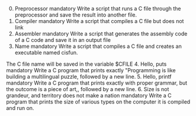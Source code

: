 0. Preprocessor
mandatory
Write a script that runs a C file through the preprocessor and save the result into another file.
1. Compiler
mandatory
Write a script that compiles a C file but does not link
2. Assembler
mandatory
Write a script that generates the assembly code of a C code and save it in an output file
3. Name
mandatory
Write a script that compiles a C file and creates an executable named cisfun.

The C file name will be saved in the variable $CFILE
4. Hello, puts
mandatory
Write a C program that prints exactly "Programming is like building a multilingual puzzle, followed by a new line.
5. Hello, printf
mandatory
Write a C program that prints exactly with proper grammar, but the outcome is a piece of art,, followed by a new line.
6. Size is not grandeur, and territory does not make a nation
mandatory
Write a C program that prints the size of various types on the computer it is compiled and run on.

